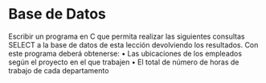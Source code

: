 # Base de Datos
Escribir un programa en C que permita realizar las siguientes consultas SELECT a la base de datos de esta lección devolviendo los 
resultados. Con este programa deberá obtenerse: 
• Las ubicaciones de los empleados según el proyecto en el que trabajen 
• El total de número de horas de trabajo de cada departamento
